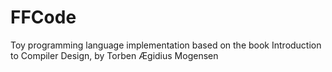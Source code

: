 # FFCode
Toy programming language implementation based on the book Introduction to Compiler Design, by Torben Ægidius Mogensen
